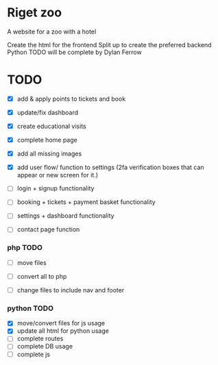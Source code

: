 # Riget zoo 
A website for a zoo with a hotel

Create the html for the frontend 
Split up to create the preferred backend 
Python TODO will be complete by Dylan Ferrow



# TODO
 - [x] add & apply points to tickets and book
 - [x] update/fix dashboard
 - [x] create educational visits 
 - [x] complete home page
 - [x] add all missing images 
 - [x] add user flow/ function to settings (2fa verification boxes that can appear or new screen for it.)
 - [ ] login + signup functionality 
 - [ ] booking + tickets + payment basket functionality
 - [ ] settings + dashboard functionality
 - [ ] contact page function


### php TODO
 - [ ] move files
 - [ ] convert all to php
 - [ ] change files to include nav and footer 


### python TODO 
 - [x] move/convert files for js usage 
 - [x] update all html for python usage
 - [ ] complete routes 
 - [ ] complete DB usage
 - [ ] complete js
